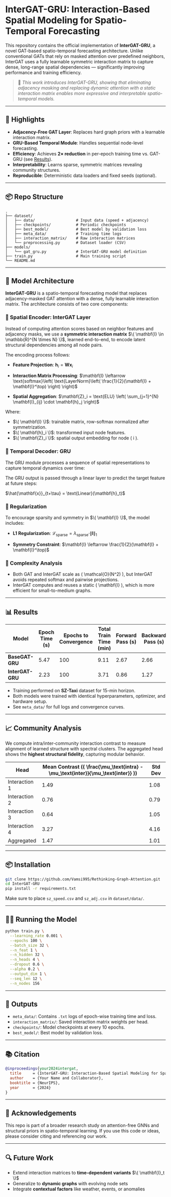 
# InterGAT-GRU: Interaction-Based Spatial Modeling for Spatio-Temporal Forecasting

This repository contains the official implementation of **InterGAT-GRU**, a novel GAT-based spatio-temporal forecasting architecture. Unlike conventional GATs that rely on masked attention over predefined neighbors, InterGAT uses a fully learnable symmetric interaction matrix to capture dense, long-range spatial dependencies — significantly improving performance and training efficiency.

> 📄 _This work introduces InterGAT-GRU, showing that eliminating adjacency masking and replacing dynamic attention with a static interaction matrix enables more expressive and interpretable spatio-temporal models._

---

## 🚀 Highlights

- **Adjacency-Free GAT Layer**: Replaces hard graph priors with a learnable interaction matrix.
- **GRU-Based Temporal Module**: Handles sequential node-level forecasting.
- **Efficiency**: Achieves **2× reduction** in per-epoch training time vs. GAT-GRU (see [Results](#results)).
- **Interpretability**: Learns sparse, symmetric matrices revealing community structures.
- **Reproducible**: Deterministic data loaders and fixed seeds (optional).

---

## 📦 Repo Structure

```
.
├── dataset/
│   ├── data/                  # Input data (speed + adjacency)
│   ├── checkpoints/           # Periodic checkpoints
│   ├── best_model/            # Best model by validation loss
│   ├── meta_data/             # Training time logs
│   ├── interaction_matrix/    # Raw interaction matrices
│   └── preprocessing.py       # Dataset loader (CSV)
├── models/
│   └── gat_gru.py             # InterGAT-GRU model definition
├── train.py                   # Main training script
└── README.md
```

---

## 🧠 Model Architecture

**InterGAT-GRU** is a spatio-temporal forecasting model that replaces adjacency-masked GAT attention with a dense, fully learnable interaction matrix. The architecture consists of two core components:

### 🔹 Spatial Encoder: InterGAT Layer

Instead of computing attention scores based on neighbor features and adjacency masks, we use a **symmetric interaction matrix** $\( \mathbf{I} \in \mathbb{R}^{N \times N} \)$, learned end-to-end, to encode latent structural dependencies among all node pairs.

The encoding process follows:

- **Feature Projection**:
  $\mathbf{h}_i = \mathbf{W} \mathbf{x}_i$

- **Interaction Matrix Processing**:
  $\mathbf{I} \leftarrow \text{softmax}\left( \text{LayerNorm}\left( \frac{1}{2}(\mathbf{I} + \mathbf{I}^\top) \right) \right)$


- **Spatial Aggregation**:
  $\mathbf{Z}_i = \text{ELU} \left( \sum_{j=1}^{N} \mathbf{I}_{ij} \cdot \mathbf{h}_j \right)$

Where:
- $\( \mathbf{I} \)$: trainable matrix, row-softmax normalized after symmetrization.
- $\( \mathbf{h}_i \)$: transformed input node features.
- $\( \mathbf{Z}_i \)$: spatial output embedding for node \( i \).

### 🔹 Temporal Decoder: GRU

The GRU module processes a sequence of spatial representations to capture temporal dynamics over time:


The GRU output is passed through a linear layer to predict the target feature at future steps:

$\hat{\mathbf{x}}_{t+\tau} = \text{Linear}(\mathbf{h}_t)$

### 🔹 Regularization

To encourage sparsity and symmetry in $\( \mathbf{I} \)$, the model includes:

- **L1 Regularization**:
  $\mathcal{L}_{\text{sparse}} = \lambda_{\text{sparse}} \cdot \|\mathbf{I}\|_1$

- **Symmetry Constraint**:
  $\mathbf{I} \leftarrow \frac{1}{2}(\mathbf{I} + \mathbf{I}^\top)$

### 🔹 Complexity Analysis

- Both GAT and InterGAT scale as \( \mathcal{O}(N^2) \), but InterGAT avoids repeated softmax and pairwise projections.
- InterGAT computes and reuses a static \( \mathbf{I} \), which is more efficient for small-to-medium graphs.


---

## 📊 Results

| Model         | Epoch Time (s) | Epochs to Convergence | Total Train Time (min) | Forward Pass (s) | Backward Pass (s) |
|---------------|----------------|------------------------|-------------------------|------------------|-------------------|
| **BaseGAT-GRU** | 5.47           | 100                    | 9.11                    | 2.67             | 2.66              |
| **InterGAT-GRU**| 2.23           | 100                    | 3.71                    | 0.86             | 1.27              |

- Training performed on **SZ-Taxi** dataset for 15-min horizon.
- Both models were trained with identical hyperparameters, optimizer, and hardware setup.
- See `meta_data/` for full logs and convergence curves.

---

## 📈 Community Analysis

We compute intra/inter-community interaction contrast to measure alignment of learned structure with spectral clusters. The aggregated head shows the **highest structural fidelity**, capturing modular behavior.

| Head           | Mean Contrast (\( \frac{\mu_\text{intra} - \mu_\text{inter}}{\mu_\text{inter}} \)) | Std Dev |
|----------------|---------------------|----------|
| Interaction 1  | 1.49                | 1.08     |
| Interaction 2  | 0.76                | 0.79     |
| Interaction 3  | 0.64                | 1.05     |
| Interaction 4  | 3.27                | 4.16     |
| Aggregated     | 1.47                | 1.01     |

---

## 📦 Installation

```bash
git clone https://github.com/Vamsi995/Rethinking-Graph-Attention.git
cd InterGAT-GRU
pip install -r requirements.txt
```

Make sure to place `sz_speed.csv` and `sz_adj.csv` in `dataset/data/`.

---

## 🏃‍♂️ Running the Model

```bash
python train.py \
  --learning_rate 0.001 \
  --epochs 100 \
  --batch_size 32 \
  --n_feat 1 \
  --n_hidden 32 \
  --n_heads 4 \
  --dropout 0.6 \
  --alpha 0.2 \
  --output_dim 1 \
  --seq_len 12 \
  --n_nodes 156
```

---

## 📂 Outputs

- `meta_data/`: Contains `.txt` logs of epoch-wise training time and loss.
- `interaction_matrix/`: Saved interaction matrix weights per head.
- `checkpoints/`: Model checkpoints at every 10 epochs.
- `best_model/`: Best model by validation loss.

---

## 📚 Citation

```bibtex
@inproceedings{your2024intergat,
  title     = {InterGAT-GRU: Interaction-Based Spatial Modeling for Spatio-Temporal Forecasting},
  author    = {Your Name and Collaborator},
  booktitle = {NeurIPS},
  year      = {2024}
}
```

---

## 📌 Acknowledgements

This repo is part of a broader research study on attention-free GNNs and structural priors in spatio-temporal learning. If you use this code or ideas, please consider citing and referencing our work.

---

## 🔍 Future Work

- Extend interaction matrices to **time-dependent variants** $\( \mathbf{I}_t \)$
- Generalize to **dynamic graphs** with evolving node sets
- Integrate **contextual factors** like weather, events, or anomalies
